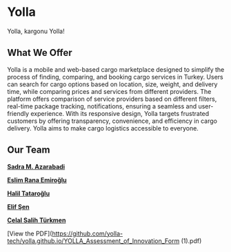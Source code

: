 # Yolla
Yolla, kargonu Yolla!

## What We Offer

Yolla is a mobile and web-based cargo marketplace designed to simplify the process of finding, comparing, and booking cargo services in Turkey. Users can search for cargo options based on location, size, weight, and delivery time, while comparing prices and services from different providers. The platform offers comparison of service providers based on different filters, real-time package tracking, notifications, ensuring a seamless and user-friendly experience. With its responsive design, Yolla targets frustrated customers by offering transparency, convenience, and efficiency in cargo delivery. Yolla aims to make cargo logistics accessible to everyone.

## Our Team

[**Sadra M. Azarabadi**](https://www.linkedin.com/in/sardter)

[**Eslim Rana Emiroğlu**](https://www.linkedin.com/in/eslim-rana-emiro%C4%9Flu-4598bb227/)

[**Halil Tataroğlu**](https://www.linkedin.com/in/halil-tataroglu/)

[**Elif Şen**](https://www.linkedin.com/in/senelif/)

[**Celal Salih Türkmen**](https://www.linkedin.com/in/celalturkmen/)

[View the PDF](https://github.com/yolla-tech/yolla.github.io/YOLLA_Assessment_of_Innovation_Form (1).pdf)
